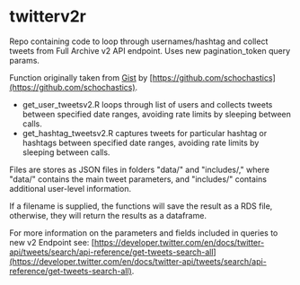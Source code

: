 # twitterv2r

Repo containing code to loop through usernames/hashtag and collect tweets from Full Archive v2 API endpoint. Uses new pagination_token query params. 

Function originally taken from [Gist](https://gist.github.com/schochastics/1ff42c0211916d73fc98ba8ad0dcb261#file-get_tweets-r-L14) by [https://github.com/schochastics](https://github.com/schochastics).

- get_user_tweetsv2.R loops through list of users and collects tweets between specified date ranges, avoiding rate limits by sleeping between calls.
- get_hashtag_tweetsv2.R captures tweets for particular hashtag or hashtags between specified date ranges, avoiding rate limits by sleeping between calls.

Files are stores as JSON files in folders "data/" and "includes/," where "data/" contains the main tweet parameters, and "includes/" contains additional user-level information.

If a filename is supplied, the functions will save the result as a RDS file, otherwise, they will return the results as a dataframe.

For more information on the parameters and fields included in queries to new v2 Endpoint see: [https://developer.twitter.com/en/docs/twitter-api/tweets/search/api-reference/get-tweets-search-all](https://developer.twitter.com/en/docs/twitter-api/tweets/search/api-reference/get-tweets-search-all).